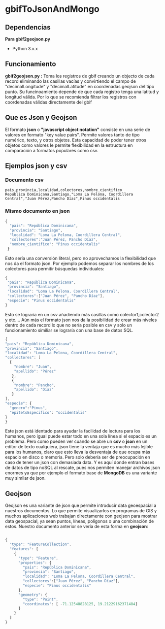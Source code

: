 # gbifToJsonAndMongo

## Dependencias

**Para gbif2geojson.py**

- Python 3.x.x

## Funcionamiento

**gbif2geojson.py :** Toma los registros de gbif creando un objecto de cada record eliminando las casillas vacías y convirtiendo el campo de "decimalLongitude" y "decimalLatitude" en coordenadas geojson del tipo punto. Su funcinoamiento depende de que cada registro tenga una latitud y longitud válida. Por lo que se recomienda filtrar los registros con coordenadas válidas directamente del gbif

## Que es Json y Geojson

El formato **json** o **"javascript object notation"** consiste en una serie de valores en formato "key value pairs". Permite valores tanto de tipo numérico, texto, y otros objetos. Esta capacidad de poder tener otros objetos como valores le permite flexibilidad en la estructura en comparación a formatos populares como csv.

## Ejemplos json y csv

### Documento csv
```
pais,provincia,localidad,colectores,nombre_cientifico
República Dominicana,Santiago,"Loma La Pelona, Coordillera Central","Juan Pérez,Pancho Díaz",Pinus occidentalis
```
### Mismo documento en json

```javascript
{
  "pais": "República Dominicana",
  "provincia": "Santiago",
  "localidad": "Loma La Pelona, Coordillera Central",
  "collectores":"Juan Pérez, Pancho Díaz",
  "nombre_cientifico": "Pinus occidentalis"
 }
 ```
 
 Esto sería una conversión literal, pero no aprovechamos la flexibilidad que nos da el formato json. Por ejemplo podemos separar los nombres de los colectores para permitir búsquedas individuales:
 
 ```javascript
 {
  "pais": "República Dominicana",
  "provincia": "Santiago",
  "localidad": "Loma La Pelona, Coordillera Central",
  "collectores":["Juan Pérez", "Pancho Díaz"],
  "especie": "Pinus occidentalis"
 }
 ```
 Esto se lograría en un csv añadiendo más casillas como colector1,colector2 y etc....
 Aún más el formato json nos da la posibilidad de crear más niveles dentro de cada record lo que no sería posible en csv y solo un funcionamiento similiar se lograría con una base de datos SQL.
 
 ```javascript
 {
 "pais": "República Dominicana",
 "provincia": "Santiago",
 "localidad": "Loma La Pelona, Coordillera Central",
 "collectores": [
   {
     "nombre": "Juan",
     "apellido": "Pérez"
    },
    {
     "nombre": "Pancho",
     "apellido": "Díaz"
    }
 ],
 "especie": {
   "genero":"Pinus",
   "epitetoEspecifico": "occidentalis"
 }
}
 ```
 
 Este json está identado para ayudar la facilidad de lectura para los humanos, pero igual puede estar todo en una sola línea si el espacio es un problema. Pero como pueden ver cuando se abre un **csv** o **json** en un editor de texto cualquiera, json tiene la ventaja que es mucho más lejible para los humanos, claro que esto lleva la desventaja de que ocupa más espacio en disco o memoria. Pero solo debería ser de preocupación en caso de tener un json con demasiada data. Y es aquí donde entran bases de datos de tipo noSQL al rescate, pues nos permiten manejar archivos json enormes ya que por ejemplo el formato base de **MongoDB** es una variante muy similar de json.
 
## Geojson

Geojson es una variante de json que permite introducir data geoespacial a nuestros documentos. Lo que permite visualizarlos en programas de GIS y muchos aplicaciones web trabajan directamente con geojson para mostrar data geospacial, ya sean puntos, líneas, polígonos o una combinación de estos. Nuestro documento anterior se vería de esta forma en **geojson**:

```javascript

{
  "type": "FeatureCollection",
  "features": [
    {
      "type": "Feature",
      "properties": {
        "pais": "República Dominicana",
        "provincia": "Santiago",
        "localidad": "Loma La Pelona, Coordillera Central",
        "collectores":["Juan Pérez", "Pancho Díaz"],
        "especie": "Pinus occidentalis"
      },
      "geometry": {
        "type": "Point",
        "coordinates": [ -71.12548828125, 19.21229162371484]
      }
    }
  ]
}
```

